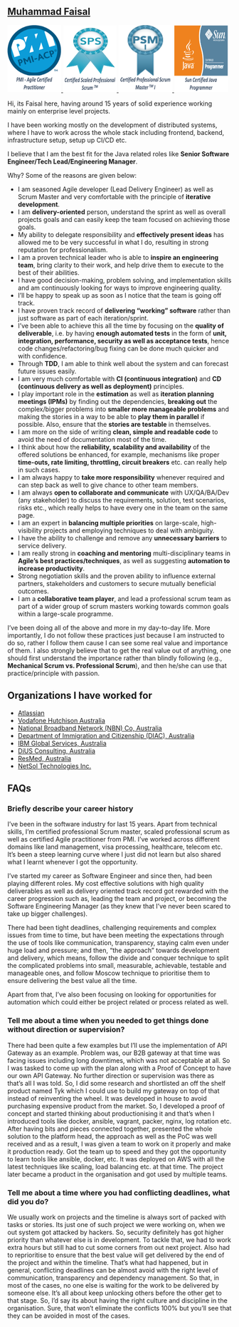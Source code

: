 ## [Muhammad Faisal](https://au.linkedin.com/in/muhammadfaisal2)

<a href="https://www.youracclaim.com/badges/b71591ec-8f99-41d5-8924-85da44e0f2d7/public_url">
    <img alt="pmi-acp.png" src="assets/images/pmi-acp.png" title="PMI-ACP" height="150" width="24%"/>
</a>
<a href="https://www.scrum.org/user/284337">
    <img alt="sps.png" src="assets/images/sps.png" title="SPS" height="150" width="24%"/>
</a>
<a href="https://www.scrum.org/user/284337">
    <img alt="psm-1.png" src="assets/images/psm-1.png" title="PSM-I" height="150" width="24%"/>
</a>
<img alt="scjp.png" src="assets/images/scjp.png" title="SCJP" height="150" width="24%"/>

Hi, its Faisal here, having around 15 years of solid experience working mainly on enterprise level projects. 

I have been working mostly on the development of distributed systems, where I have to work across the whole stack 
including frontend, backend, infrastructure setup, setup up CI/CD etc.

I believe that I am the best fit for the Java related roles like **Senior Software Engineer/Tech Lead/Engineering Manager**. 

Why? Some of the reasons are given below:

* I am seasoned Agile developer (Lead Delivery Engineer) as well as Scrum Master and very comfortable with the 
principle of **iterative development**.
* I am **delivery-oriented** person, understand the sprint as well as overall projects goals and can easily keep the 
team focused on achieving those goals.
* My ability to delegate responsibility and **effectively present ideas** has allowed me to be very successful 
in what I do, resulting in strong reputation for professionalism.
* I am a proven technical leader who is able to **inspire an engineering team**, bring clarity to their work, 
and help drive them to execute to the best of their abilities.
* I have good decision-making, problem solving, and implementation skills and am continuously looking for ways to 
improve engineering quality.
* I’ll be happy to speak up as soon as I notice that the team is going off track.
* I have proven track record of **delivering “working” software** rather than just software as part of each iteration/sprint.
* I’ve been able to achieve this all the time by focusing on the **quality of deliverable**, i.e. by 
having **enough automated tests** in the form of **unit, integration, performance, security as well as acceptance tests**, 
hence code changes/refactoring/bug fixing can be done much quicker and with confidence.
* Through **TDD**, I am able to think well about the system and can forecast future issues easily.
* I am very much comfortable with **CI (continuous integration)** and **CD (continuous delivery as well as deployment)** principles.
* I play important role in the **estimation** as well as **iteration planning meetings (IPMs)** by finding out the 
dependencies, **breaking out** the complex/bigger problems into **smaller more manageable problems** and making the 
stories in a way to be able to **play them in parallel** if possible. Also, ensure that the **stories are testable** in themselves.
* I am more on the side of writing **clean, simple and readable code** to avoid the need of documentation most of the time.
* I think about how the **reliability, scalability and availability** of the offered solutions be enhanced, for example, 
mechanisms like proper **time-outs, rate limiting, throttling, circuit breakers** etc. can really help in such cases.
* I am always happy to **take more responsibility** whenever required and can step back as well to give chance to other team members.
* I am always **open to collaborate and communicate** with UX/QA/BA/Dev (any stakeholder) to discuss the requirements, 
solution, test scenarios, risks etc., which really helps to have every one in the team on the same page.
* I am an expert in **balancing multiple priorities** on large-scale, high-visibility projects and employing techniques 
to deal with ambiguity.
* I have the ability to challenge and remove any **unnecessary barriers** to service delivery.
* I am really strong in **coaching and mentoring** multi-disciplinary teams in **Agile’s best practices/techniques**, 
as well as suggesting **automation to increase productivity**.
* Strong negotiation skills and the proven ability to influence external partners, stakeholders and customers to 
secure mutually beneficial outcomes.
* I am a **collaborative team player**, and lead a professional scrum team as part of a wider group of scrum masters 
working towards common goals within a large-scale programme.

I’ve been doing all of the above and more in my day-to-day life. More importantly, I do not follow these practices 
just because I am instructed to do so, rather I follow them cause I can see some real value and importance of them. 
I also strongly believe that to get the real value out of anything, one should first understand the importance rather 
than blindly following (e.g., **Mechanical Scrum vs. Professional Scrum**), and then he/she can use that 
practice/principle with passion.

## Organizations I have worked for
* [Atlassian][atlassian-url]
* [Vodafone Hutchison Australia][vha-url]
* [National Broadband Network (NBN) Co, Australia][nbn-url]
* [Department of Immigration and Citizenship (DIAC), Australia][diac-url]
* [IBM Global Services, Australia][ibm-url]
* [DiUS Consulting, Australia][dius-url]
* [ResMed, Australia][resmed-url]
* [NetSol Technologies Inc.][netsol-url]

## FAQs

### Briefly describe your career history

I’ve been in the software industry for last 15 years. Apart from technical skills, 
I’m certified professional Scrum master, scaled professional scrum as well as certified Agile practitioner from PMI. 
I’ve worked across different domains like land management, visa processing, healthcare, telecom etc. 
It’s been a steep learning curve where I just did not learn but also shared what I learnt whenever I got the opportunity.

I’ve started my career as Software Engineer and since then, had been playing different roles. 
My cost effective solutions with high quality deliverables as well as delivery oriented track record
got rewarded with the career progression such as, leading the team and project, or becoming the 
Software Engineering Manager (as they knew that I’ve never been scared to take up bigger challenges).

There had been tight deadlines, challenging requirements and complex issues from time to time, but have been meeting 
the expectations through the use of tools like communication, transparency, staying calm even
under huge load and pressure; and then, “the approach” towards development and delivery, which means, 
follow the divide and conquer technique to split the complicated problems into small, measurable, achievable, 
testable and manageable ones, and follow Moscow technique to prioritise them to ensure delivering the best value all the time.

Apart from that, I’ve also been focusing on looking for opportunities for automation which could either be project 
related or process related as well.

### Tell me about a time when you needed to get things done without direction or supervision?

There had been quite a few examples but I’ll use the implementation of API Gateway as an example. Problem was, 
our B2B gateway at that time was facing issues including long downtimes, which was not acceptable at all. 
So I was tasked to come up with the plan along with a Proof of Concept to have our own API Gateway. 
No further direction or supervision was there as that’s all I was told. So, I did some research and shortlisted an 
off the shelf product named Tyk which I could use to build my gateway on top of that instead of reinventing the wheel. 
It was developed in house to avoid purchasing expensive product from the market. So, I developed a proof of concept 
and started thinking about productionising it and that’s when I introduced tools like docker, ansible, vagrant, 
packer, nginx, log rotation etc. After having bits and pieces connected together, presented the whole solution to the
platform head, the approach as well as the PoC was well received and as a result, I was given a team to work on it 
properly and make it production ready. Got the team up to speed and they got the opportunity to learn tools 
like ansible, docker, etc. It was deployed on AWS with all the latest techniques like scaling, load balancing etc.
at that time. The project later became a product in the organisation and got used by multiple teams.

### Tell me about a time where you had conflicting deadlines, what did you do?

We usually work on projects and the timeline is always sort of packed with tasks or stories. Its just one of such 
project we were working on, when we out system got attacked by hackers. So, security definitely has got higher priority 
than whatever else is in development. To tackle that, we had to work extra hours but still had to cut some corners 
from out next project. Also had to reprioritise to ensure that the best value will get delivered by the end of the 
project and within the timeline. That’s what had happened, but in general, conflicting deadlines can be almost avoid 
with the right level of communication, transparency and dependency management. So that, in most of the cases, 
no one else is waiting for the work to be delivered by someone else. It’s all about keep unlocking others before 
the other get to that stage. So, I’d say its about having the right culture and discipline in the organisation. 
Sure, that won’t eliminate the conflicts 100% but you’ll see that they can be avoided in most of the cases.


<!-- MARKDOWN LINKS & IMAGES -->
<!-- https://www.markdownguide.org/basic-syntax/#reference-style-links -->
[atlassian-url]:https://www.atlassian.com/
[vha-url]:https://www.vodafone.com.au/
[nbn-url]:https://www.nbnco.com.au/
[diac-url]:https://www.homeaffairs.gov.au/
[ibm-url]:https://www.ibm.com/au-en
[dius-url]:https://dius.com.au/
[resmed-url]:https://www.resmed.com.au/
[netsol-url]:https://www.netsolpk.com/
